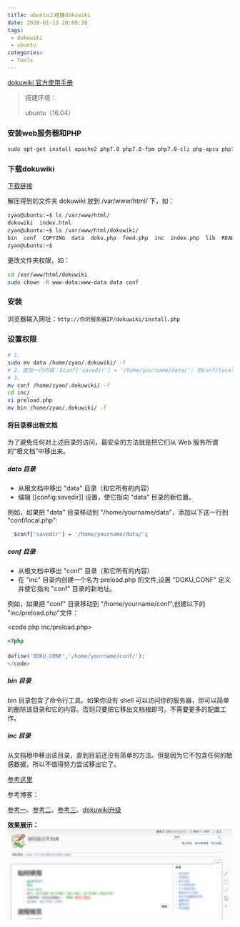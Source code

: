 ```yaml
---
title: ubuntu上搭建dokuwiki
date: 2020-01-13 20:00:38
tags:
 - dokuwiki
 - ubuntu
categories:
 - Tools
---
```


[dokuwiki 官方使用手册](https://www.dokuwiki.org/manual)

> 搭建环境：
>
> ubuntu（16.04）


### 安装web服务器和PHP

```bash
sudo apt-get install apache2 php7.0 php7.0-fpm php7.0-cli php-apcu php7.0-gd php7.0-xml php7.0-curl php7.0-json php7.0-mcrypt php7.0-cgi libapache2-mod-php7.0 php-patchwork-utf8
```

### 下载dokuwiki

[下载链接](https://www.dokuwiki.org/dokuwiki)

解压得到的文件夹 dokuwiki 放到 /var/www/html/ 下，如：

```bash
zyao@ubuntu:~$ ls /var/www/html/
dokuwiki  index.html
zyao@ubuntu:~$ ls /var/www/html/dokuwiki/
bin  conf  COPYING  data  doku.php  feed.php  inc  index.php  lib  README  vendor  VERSION
zyao@ubuntu:~$
```

更改文件夹权限，如：

```bash
cd /var/www/html/dokuwiki
sudo chown -R www-data:www-data data conf
```

### 安装
浏览器输入网址：`http://你的服务器IP/dokuwiki/install.php`


### 设置权限

```bash
# 1、
sudo mv data /home/zyao/.dokuwiki/ -f
# 2、追加一行内容：$conf['savedir'] = '/home/yourname/data/'; 到conf/local.php
# 3、
mv conf /home/zyao/.dokuwiki/ -f
cd inc/
vi preload.php
mv bin /home/zyao/.dokuwiki/ -f
```


#### 将目录移出根文档

为了避免任何对上述目录的访问，最安全的方法就是把它们从 Web 服务所谓的“根文档”中移出来。

##### data 目录

- 从根文档中移出 "data" 目录（和它所有的内容）
- 编辑 [[config:savedir]] 设置，使它指向 "data" 目录的新位置。

例如，如果把 "data" 目录移动到 "/home/yourname/data"，添加以下这一行到 "conf/local.php":

```bash
  $conf['savedir'] = '/home/yourname/data/';
```

##### conf 目录

- 从根文档中移出 "conf" 目录（和它所有的内容）
- 在 "inc" 目录内创建一个名为 preload.php 的文件,设置 "DOKU_CONF" 定义并使它指向 "conf" 目录的新地址。

例如，如果把 "conf" 目录移动到 "/home/yourname/conf",创建以下的 "inc/preload.php"文件：

<code php inc/preload.php>
```php
<?php

define('DOKU_CONF','/home/yourname/conf/');
</code>
```
##### bin 目录

bin 目录包含了命令行工具。如果你没有 shell 可以访问你的服务器，你可以简单的删除该目录和它的内容。否则只要把它移出文档根即可。不需要更多的配置工作。

##### inc 目录

从文档根中移出该目录，直到目前还没有简单的方法。但是因为它不包含任何的敏感数据，所以不值得努力尝试移出它了。


[参考这里](https://www.dokuwiki.org/start?id=zh:security)



参考博客：

[参考一](https://blog.csdn.net/wszll_Alex/article/details/80250249)、[参考二](https://linux.cn/article-8178-1.html)、[参考三](https://my.oschina.net/xiangxw/blog/36233)、[dokuwiki升级](https://blog.csdn.net/boyStray/article/details/77113945)



**效果展示：**
![](https://raw.githubusercontent.com/zhangyaaoo/ImageBed/master/misc/2019-10-15_152955-dokuwiki-mainpage.png)

